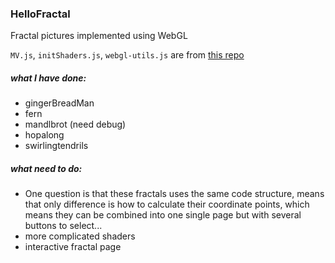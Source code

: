 ### HelloFractal
Fractal pictures implemented using WebGL

`MV.js`, `initShaders.js`, `webgl-utils.js` are from [this repo](https://github.com/esangel/WebGL)


##### what I have done:
- gingerBreadMan
- fern
- mandlbrot (need debug)
- hopalong
- swirlingtendrils

##### what need to do:

- One question is that these fractals uses the same code structure, means that only difference is how to calculate their coordinate points, which means they can be combined into one single page but with several buttons to select...
- more complicated shaders
- interactive fractal page
